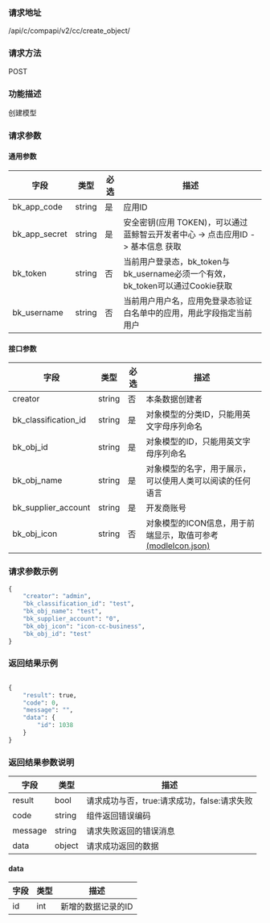 
### 请求地址

/api/c/compapi/v2/cc/create_object/



### 请求方法

POST


### 功能描述

创建模型

### 请求参数


#### 通用参数

| 字段 | 类型 | 必选 |  描述 |
|-----------|------------|--------|------------|
| bk_app_code  |  string    | 是 | 应用ID     |
| bk_app_secret|  string    | 是 | 安全密钥(应用 TOKEN)，可以通过 蓝鲸智云开发者中心 -&gt; 点击应用ID -&gt; 基本信息 获取 |
| bk_token     |  string    | 否 | 当前用户登录态，bk_token与bk_username必须一个有效，bk_token可以通过Cookie获取 |
| bk_username  |  string    | 否 | 当前用户用户名，应用免登录态验证白名单中的应用，用此字段指定当前用户 |

#### 接口参数

| 字段                 |  类型      | 必选   |  描述                                                    |
|----------------------|------------|--------|----------------------------------------------------------|
| creator              |string      | 否     | 本条数据创建者                                           |
| bk_classification_id | string     | 是     | 对象模型的分类ID，只能用英文字母序列命名                 |
| bk_obj_id            | string     | 是     | 对象模型的ID，只能用英文字母序列命名                     |
| bk_obj_name          | string     | 是     | 对象模型的名字，用于展示，可以使用人类可以阅读的任何语言 |
| bk_supplier_account  | string     | 是     | 开发商账号                                               |
| bk_obj_icon          | string     | 否     | 对象模型的ICON信息，用于前端显示，取值可参考[(modleIcon.json)](/static/esb/api_docs/res/cc/modleIcon.json)|


### 请求参数示例

```python
{
    "creator": "admin",
    "bk_classification_id": "test",
    "bk_obj_name": "test",
    "bk_supplier_account": "0",
    "bk_obj_icon": "icon-cc-business",
    "bk_obj_id": "test"
}
```


### 返回结果示例

```python

{
    "result": true,
    "code": 0,
    "message": "",
    "data": {
        "id": 1038
    }
}
```

### 返回结果参数说明

| 字段      | 类型      | 描述      |
|-----------|-----------|-----------|
| result    | bool      | 请求成功与否，true:请求成功，false:请求失败 |
| code      | string    | 组件返回错误编码 |
| message   | string    | 请求失败返回的错误消息 |
| data      | object    | 请求成功返回的数据 |

#### data

| 字段      | 类型      | 描述               |
|-----------|-----------|--------------------|
| id        | int       | 新增的数据记录的ID |
